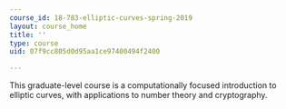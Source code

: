 ```yaml
---
course_id: 18-783-elliptic-curves-spring-2019
layout: course_home
title: ''
type: course
uid: 07f9cc805d0d95aa1ce97400494f2400

---
```

This graduate-level course is a computationally focused introduction to elliptic curves, with applications to number theory and cryptography.
